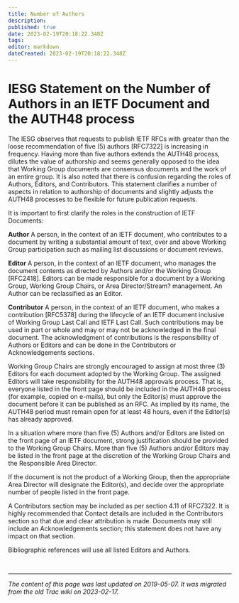 ```yaml
---
title: Number of Authors
description: 
published: true
date: 2023-02-19T20:18:22.348Z
tags: 
editor: markdown
dateCreated: 2023-02-19T20:18:22.348Z
---
```


# IESG Statement on the Number of Authors in an IETF Document and the AUTH48 process

The IESG observes that requests to publish IETF RFCs with greater than the loose recommendation of five (5) authors [RFC7322] is increasing in frequency. Having more than five authors extends the AUTH48 process, dilutes the value of authorship and seems generally opposed to the idea that Working Group documents are consensus documents and the work of an entire group. It is also noted that there is confusion regarding the roles of Authors, Editors, and Contributors. This statement clarifies a number of aspects in relation to authorship of documents and slightly adjusts the AUTH48 processes to be flexible for future publication requests.

It is important to first clarify the roles in the construction of IETF Documents:

**Author**
    A person, in the context of an IETF document, who contributes to a document by writing a substantial amount of text, over and above Working Group participation such as mailing list discussions or document reviews. 

**Editor**
    A person, in the context of an IETF document, who manages the document contents as directed by Authors and/or the Working Group [RFC2418]. Editors can be made responsible for a document by a Working Group, Working Group Chairs, or Area Director/Stream? management. An Author can be reclassified as an Editor. 

**Contributor**
    A person, in the context of an IETF document, who makes a contribution [RFC5378] during the lifecycle of an IETF document inclusive of Working Group Last Call and IETF Last Call. Such contributions may be used in part or whole and may or may not be acknowledged in the final document. The acknowledgment of contributions is the responsibility of Authors or Editors and can be done in the Contributors or Acknowledgements sections. 

Working Group Chairs are strongly encouraged to assign at most three (3) Editors for each document adopted by the Working Group. The assigned Editors will take responsibility for the AUTH48 approvals process. That is, everyone listed in the front page should be included in the AUTH48 process (for example, copied on e-mails), but only the Editor(s) must approve the document before it can be published as an RFC. As implied by its name, the AUTH48 period must remain open for at least 48 hours, even if the Editor(s) has already approved.

In a situation where more than five (5) Authors and/or Editors are listed on the front page of an IETF document, strong justification should be provided to the Working Group Chairs. More than five (5) Authors and/or Editors may be listed in the front page at the discretion of the Working Group Chairs and the Responsible Area Director.

If the document is not the product of a Working Group, then the appropriate Area Director will designate the Editor(s), and decide over the appropriate number of people listed in the front page.

A Contributors section may be included as per section 4.11 of RFC7322. It is highly recommended that Contact details are included in the Contributors section so that due and clear attribution is made. Documents may still include an Acknowledgements section; this statement does not have any impact on that section.

Bibliographic references will use all listed Editors and Authors.


&nbsp;
&nbsp;
&nbsp;

---

*The content of this page was last updated on 2019-05-07. It was migrated from the old Trac wiki on 2023-02-17.*